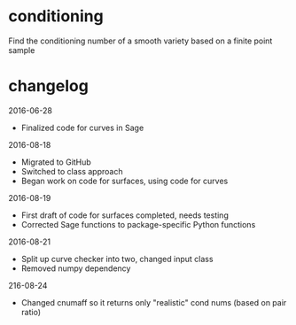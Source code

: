 # conditioning
Find the conditioning number of a smooth variety based on a finite point sample

# changelog
2016-06-28
- Finalized code for curves in Sage

2016-08-18
- Migrated to GitHub
- Switched to class approach
- Began work on code for surfaces, using code for curves

2016-08-19
- First draft of code for surfaces completed, needs testing
- Corrected Sage functions to package-specific Python functions

2016-08-21
- Split up curve checker into two, changed input class
- Removed numpy dependency

216-08-24
- Changed cnumaff so it returns only "realistic" cond nums (based on pair ratio)
